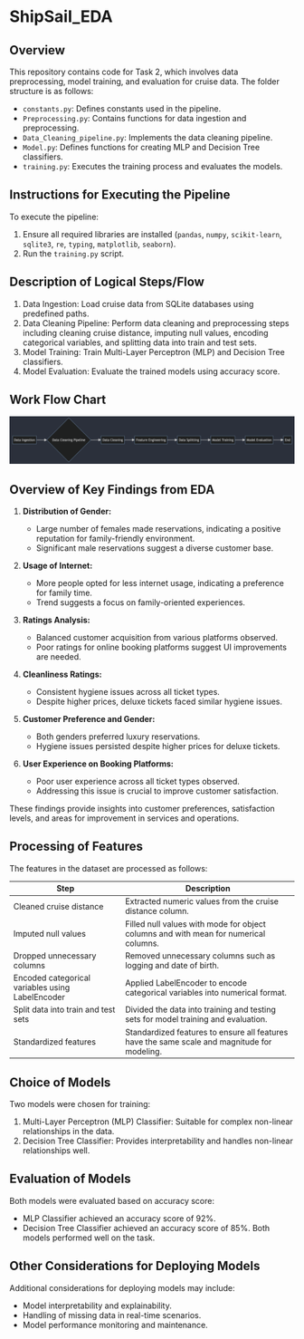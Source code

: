 # ShipSail_EDA

## Overview
This repository contains code for Task 2, which involves data preprocessing, model training, and evaluation for cruise data. The folder structure is as follows:
- `constants.py`: Defines constants used in the pipeline.
- `Preprocessing.py`: Contains functions for data ingestion and preprocessing.
- `Data_Cleaning_pipeline.py`: Implements the data cleaning pipeline.
- `Model.py`: Defines functions for creating MLP and Decision Tree classifiers.
- `training.py`: Executes the training process and evaluates the models.

## Instructions for Executing the Pipeline
To execute the pipeline:
1. Ensure all required libraries are installed (`pandas`, `numpy`, `scikit-learn`, `sqlite3`, `re`, `typing`, `matplotlib`, `seaborn`).
2. Run the `training.py` script.

## Description of Logical Steps/Flow
1. Data Ingestion: Load cruise data from SQLite databases using predefined paths.
2. Data Cleaning Pipeline: Perform data cleaning and preprocessing steps including cleaning cruise distance, imputing null values, encoding categorical variables, and splitting data into train and test sets.
3. Model Training: Train Multi-Layer Perceptron (MLP) and Decision Tree classifiers.
4. Model Evaluation: Evaluate the trained models using accuracy score.

## Work Flow Chart

![Image](./images/flow.png)


## Overview of Key Findings from EDA

1. **Distribution of Gender:**
   - Large number of females made reservations, indicating a positive reputation for family-friendly environment.
   - Significant male reservations suggest a diverse customer base.

2. **Usage of Internet:**
   - More people opted for less internet usage, indicating a preference for family time.
   - Trend suggests a focus on family-oriented experiences.

3. **Ratings Analysis:**
   - Balanced customer acquisition from various platforms observed.
   - Poor ratings for online booking platforms suggest UI improvements are needed.

4. **Cleanliness Ratings:**
   - Consistent hygiene issues across all ticket types.
   - Despite higher prices, deluxe tickets faced similar hygiene issues.

5. **Customer Preference and Gender:**
   - Both genders preferred luxury reservations.
   - Hygiene issues persisted despite higher prices for deluxe tickets.

6. **User Experience on Booking Platforms:**
   - Poor user experience across all ticket types observed.
   - Addressing this issue is crucial to improve customer satisfaction.

These findings provide insights into customer preferences, satisfaction levels, and areas for improvement in services and operations.


## Processing of Features

The features in the dataset are processed as follows:

| Step                                              | Description                                                                                   |
|---------------------------------------------------|-----------------------------------------------------------------------------------------------|
| Cleaned cruise distance                          | Extracted numeric values from the cruise distance column.                                      |
| Imputed null values                              | Filled null values with mode for object columns and with mean for numerical columns.           |
| Dropped unnecessary columns                      | Removed unnecessary columns such as logging and date of birth.                                  |
| Encoded categorical variables using LabelEncoder | Applied LabelEncoder to encode categorical variables into numerical format.                    |
| Split data into train and test sets              | Divided the data into training and testing sets for model training and evaluation.             |
| Standardized features                            | Standardized features to ensure all features have the same scale and magnitude for modeling.   |



## Choice of Models
Two models were chosen for training:
1. Multi-Layer Perceptron (MLP) Classifier: Suitable for complex non-linear relationships in the data.
2. Decision Tree Classifier: Provides interpretability and handles non-linear relationships well.

## Evaluation of Models
Both models were evaluated based on accuracy score:
- MLP Classifier achieved an accuracy score of 92%.
- Decision Tree Classifier achieved an accuracy score of 85%.
Both models performed well on the task.

## Other Considerations for Deploying Models
Additional considerations for deploying models may include:
- Model interpretability and explainability.
- Handling of missing data in real-time scenarios.
- Model performance monitoring and maintenance.
